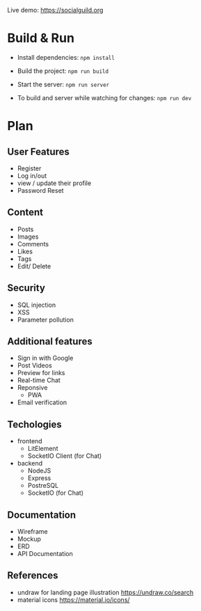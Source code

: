 Live demo: https://socialguild.org

# Build & Run

- Install dependencies: `npm install`
- Build the project: `npm run build`
- Start the server: `npm run server`

- To build and server while watching for changes: `npm run dev`

# Plan

## User Features

- Register
- Log in/out
- view / update their profile
- Password Reset

## Content

- Posts
- Images
- Comments
- Likes
- Tags
- Edit/ Delete

## Security

- SQL injection
- XSS
- Parameter pollution

## Additional features

- Sign in with Google
- Post Videos
- Preview for links
- Real-time Chat
- Reponsive
  - PWA
- Email verification

## Techologies

- frontend
  - LitElement
  - SocketIO Client (for Chat)
- backend
  - NodeJS
  - Express
  - PostreSQL
  - SocketIO (for Chat)

## Documentation

- Wireframe
- Mockup
- ERD
- API Documentation

## References

- undraw for landing page illustration
  https://undraw.co/search
- material icons
  https://material.io/icons/
